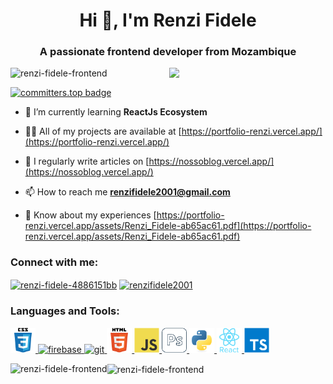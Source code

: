 <h1 align="center">Hi 👋, I'm Renzi Fidele</h1>
<h3 align="center">A passionate frontend developer from Mozambique</h3>
<img align="right" width="250" src="https://media.giphy.com/media/eNAsjO55tPbgaor7ma/giphy.gif"/>

<p align="left"> <img src="https://komarev.com/ghpvc/?username=renzi-fidele-frontend&label=Profile%20views&color=0e75b6&style=flat" alt="renzi-fidele-frontend" /> </p>

[![committers.top badge](https://user-badge.committers.top/mozambique/renzi-fidele-frontend.svg)](https://user-badge.committers.top/mozambique/renzi-fidele-frontend)

- 🌱 I’m currently learning **ReactJs Ecosystem**

- 👨‍💻 All of my projects are available at [https://portfolio-renzi.vercel.app/](https://portfolio-renzi.vercel.app/)

- 📝 I regularly write articles on [https://nossoblog.vercel.app/](https://nossoblog.vercel.app/)

- 📫 How to reach me **renzifidele2001@gmail.com**

- 📄 Know about my experiences [https://portfolio-renzi.vercel.app/assets/Renzi_Fidele-ab65ac61.pdf](https://portfolio-renzi.vercel.app/assets/Renzi_Fidele-ab65ac61.pdf)

<h3 align="left">Connect with me:</h3>
<p align="left">
<a href="https://linkedin.com/in/renzi-fidele-4886151bb" target="blank"><img align="center" src="https://raw.githubusercontent.com/rahuldkjain/github-profile-readme-generator/master/src/images/icons/Social/linked-in-alt.svg" alt="renzi-fidele-4886151bb" height="30" width="40" /></a>
<a href="https://www.hackerrank.com/renzifidele2001" target="blank"><img align="center" src="https://raw.githubusercontent.com/rahuldkjain/github-profile-readme-generator/master/src/images/icons/Social/hackerrank.svg" alt="renzifidele2001" height="30" width="40" /></a>
</p>

<h3 align="left">Languages and Tools:</h3>
<p align="left"> <a href="https://www.w3schools.com/css/" target="_blank" rel="noreferrer"> <img src="https://raw.githubusercontent.com/devicons/devicon/master/icons/css3/css3-original-wordmark.svg" alt="css3" width="40" height="40"/> </a> <a href="https://firebase.google.com/" target="_blank" rel="noreferrer"> <img src="https://www.vectorlogo.zone/logos/firebase/firebase-icon.svg" alt="firebase" width="40" height="40"/> </a> <a href="https://git-scm.com/" target="_blank" rel="noreferrer"> <img src="https://www.vectorlogo.zone/logos/git-scm/git-scm-icon.svg" alt="git" width="40" height="40"/> </a> <a href="https://www.w3.org/html/" target="_blank" rel="noreferrer"> <img src="https://raw.githubusercontent.com/devicons/devicon/master/icons/html5/html5-original-wordmark.svg" alt="html5" width="40" height="40"/> </a> <a href="https://developer.mozilla.org/en-US/docs/Web/JavaScript" target="_blank" rel="noreferrer"> <img src="https://raw.githubusercontent.com/devicons/devicon/master/icons/javascript/javascript-original.svg" alt="javascript" width="40" height="40"/> </a> <a href="https://www.photoshop.com/en" target="_blank" rel="noreferrer"> <img src="https://raw.githubusercontent.com/devicons/devicon/master/icons/photoshop/photoshop-line.svg" alt="photoshop" width="40" height="40"/> </a> <a href="https://www.python.org" target="_blank" rel="noreferrer"> <img src="https://raw.githubusercontent.com/devicons/devicon/master/icons/python/python-original.svg" alt="python" width="40" height="40"/> </a> <a href="https://reactjs.org/" target="_blank" rel="noreferrer"> <img src="https://raw.githubusercontent.com/devicons/devicon/master/icons/react/react-original-wordmark.svg" alt="react" width="40" height="40"/> </a> <a href="https://www.typescriptlang.org/" target="_blank" rel="noreferrer"> <img src="https://raw.githubusercontent.com/devicons/devicon/master/icons/typescript/typescript-original.svg" alt="typescript" width="40" height="40"/> </a> </p>

<p><img align="left" src="https://github-readme-stats.vercel.app/api/top-langs?username=renzi-fidele-frontend&show_icons=true&locale=en&layout=compact" alt="renzi-fidele-frontend" /></p>



<p><img align="center" src="https://github-readme-streak-stats.herokuapp.com/?user=renzi-fidele-frontend&" alt="renzi-fidele-frontend" /></p>

